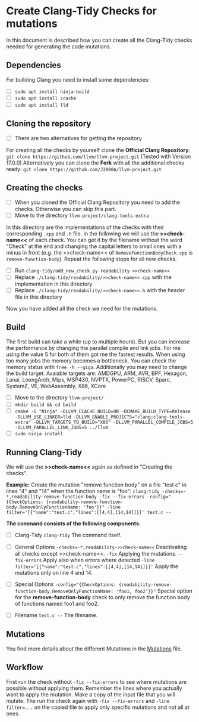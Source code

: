 # Create Clang-Tidy Checks for mutations
In this document is described how you can create all the Clang-Tidy checks needed for generating the code mutations.

## Dependencies
For building Clang you need to install some dependencies:

 - [ ] `sudo apt install ninja-build`
 - [ ] `sudo apt install ccache`
 - [ ] `sudo apt install lld`

## Cloning the repository
 - [ ] There are two alternatives for getting the repository

For creating all the checks by yourself clone the **Official Clang Repository**:
`git clone https://github.com/llvm/llvm-project.git` (Tested with Version 17.0.0)
Alternatively you can clone the **Fork** with all the additional checks ready:
`git clone https://github.com/J2000A/llvm-project.git`

## Creating the checks
 - [ ] When you cloned the Official Clang Repository you need to add the checks. Otherwise you can skip this part.
 - [ ] Move to the directory `llvm-project/clang-tools-extra`

In this directory are the implementations of the checks with their corresponding `.cpp` and `.h` file. In the following we will use the **>>check-name<<** of each check. You can get it by the filename without the word "Check" at the end and changing the capital letters to small ones with a minus in front (e.g. the >>check-name<< of `RemoveFunctionBodyCheck.cpp` is `remove-function-body`). Repeat the following steps for all new checks.

 - [ ] Run `clang-tidy/add_new_check.py readability >>check-name<<`
 - [ ] Replace `./clang-tidy/readability/>>check-name<<.cpp` with the implementation in this directory
 - [ ] Replace `./clang-tidy/readability/>>check-name<<.h` with the header file in this directory

Now you have added all the check we need for the mutations.

## Build
The first build can take a while (up to multiple hours). But you can increase the performance by changing the parallel compile and link jobs. For me using the value 5 for both of them got me the fastest results. When using too many jobs the memory becomes a bottleneck. You can check the memory status with `free -h --giga`.
Additionally you may need to change the build target. Avaiable targets are: AMDGPU, ARM, AVR, BPF, Hexagon, Lanai, LoongArch, Mips, MSP430, NVPTX, PowerPC, RISCV, Sparc, SystemZ, VE, WebAssembly, X86, XCore

 - [ ] Move to the directory `llvm-project/`
 - [ ] `mkdir build && cd build`
 - [ ] `cmake -G "Ninja" -DLLVM_CCACHE_BUILD=ON -DCMAKE_BUILD_TYPE=Release -DLLVM_USE_LINKER=lld -DLLVM_ENABLE_PROJECTS="clang;clang-tools-extra" -DLLVM_TARGETS_TO_BUILD="X86" -DLLVM_PARALLEL_COMPILE_JOBS=5 -DLLVM_PARALLEL_LINK_JOBS=5 ../llvm`
 - [ ] `sudo ninja install`

## Running Clang-Tidy
We will use the **>>check-name<<** again as defined in "Creating the checks".

**Example:** Create the mutation "remove function body" on a file "test.c" in lines "4" and "14" when the function name is "foo":
`clang-tidy -checks=-*,readability-remove-function-body -fix --fix-errors -config="{CheckOptions: {readability-remove-function-body.RemoveOnlyFunctionName: 'foo'}}" -line filter='[{"name":"test.c","lines":[[4,4],[14,14]]}]' test.c --`

**The command consists of the following components:**
 - [ ] Clang-Tidy
`clang-tidy` The command itself.

 - [ ] General Options
 `-checks=-*,readability->>check-name<<` Deactivating all checks except >>check-name<<.
`-fix` Applying the mutations.
`--fix-errors` Apply also when errors where detected
`-line filter='[{"name":"test.c","lines":[[4,4],[14,14]]}]'` Apply the mutations only on line 4 and 14.

 - [ ] Special Options
`-config="{CheckOptions: {readability-remove-function-body.RemoveOnlyFunctionName: 'foo1, foo2'}}"` Special option for the **remove-function-body** check to only remove the function body of functions named foo1 and foo2.

 - [ ] Filename
`test.c --` The filename.

## Mutations
You find more details about the different Mutations in the [Mutations](MUTATIONS.md) file.

## Workflow
First run the check without `-fix --fix-errors` to see where mutations are possible without applying them. Remember the lines where you actually want to apply the mutation. Make a copy of the input file that you will mutate. The run the check again with `-fix --fix-errors` and `-line filter=...` on the copied file to apply only specific mutations and not all at ones.